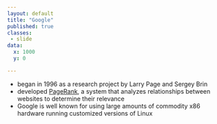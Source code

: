 ```yaml
---
layout: default
title: "Google"
published: true
classes:
 - slide
data:
  x: 1000
  y: 0

---
```


* began in 1996 as a research project by Larry Page and Sergey Brin
* developed [PageRank](http://infolab.stanford.edu/pub/papers/google.pdf), a system that analyzes relationships between websites to determine their relevance
* Google is well known for using large amounts of commodity x86 hardware running customized versions of Linux
